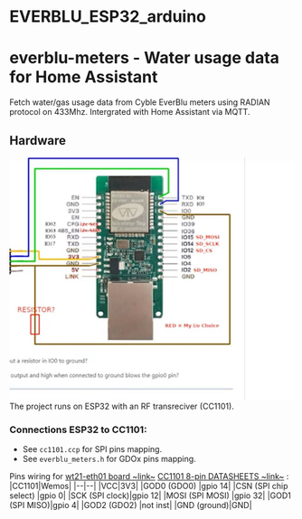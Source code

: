 # EVERBLU_ESP32_arduino
# everblu-meters - Water usage data for Home Assistant
Fetch water/gas usage data from Cyble EverBlu meters using RADIAN protocol on 433Mhz. Intergrated with Home Assistant via MQTT. 
## Hardware
![ESP32 with CC1101](wt32-eth01_pinsconf.jpg)
The project runs on ESP32 with an RF transreciver (CC1101). 

### Connections ESP32 to CC1101:

- See `cc1101.ccp` for SPI pins mapping.
- See `everblu_meters.h` for GDOx pins mapping.


Pins wiring for [wt21-eth01 board ~link~](https://files.seeedstudio.com/products/102991455/WT32-ETH01_datasheet_V1.1-%20en.pdf) [CC1101 8-pin DATASHEETS ~link~]((https://www.m2mmarket.com.tr/Data/EditorFiles/E07-M1101D-SMA_Datasheet_EN_v1.0_1.pdf)) :
|CC1101|Wemos|
|--|--|
|VCC|3V3|
|GOD0 (GDO0) |gpio 14|
|CSN (SPI chip select) |gpio 0|
|SCK (SPI clock)|gpio 12|
|MOSI (SPI MOSI) |gpio 32|
|GOD1 (SPI MISO)|gpio 4|
|GOD2 (GDO2) |not inst|
|GND (ground)|GND|

